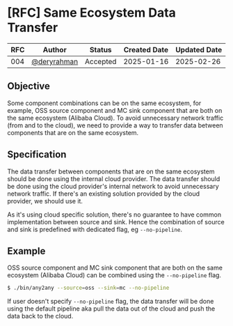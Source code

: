 # [RFC] Same Ecosystem Data Transfer

| RFC | Author | Status | Created Date | Updated Date |
| --- | ------ | ------ | ------------ | ------------ |
| 004 | [@deryrahman](https://github.com/deryrahman) | Accepted | 2025-01-16 | 2025-02-26 |

## Objective
Some component combinations can be on the same ecosystem, for example, OSS source component and MC sink component that are both on the same ecosystem (Alibaba Cloud). To avoid unnecessary network traffic (from and to the cloud), we need to provide a way to transfer data between components that are on the same ecosystem.

## Specification
The data transfer between components that are on the same ecosystem should be done using the internal cloud provider. The data transfer should be done using the cloud provider's internal network to avoid unnecessary network traffic. If there's an existing solution provided by the cloud provider, we should use it.

As it's using cloud specific solution, there's no guarantee to have common implementation between source and sink. Hence the combination of source and sink is predefined with dedicated flag, eg `--no-pipeline`.

## Example

OSS source component and MC sink component that are both on the same ecosystem (Alibaba Cloud) can be combined using the `--no-pipeline` flag.

```bash
$ ./bin/any2any --source=oss --sink=mc --no-pipeline
```

If user doesn't specify `--no-pipeline` flag, the data transfer will be done using the default pipeline aka pull the data out of the cloud and push the data back to the cloud.
